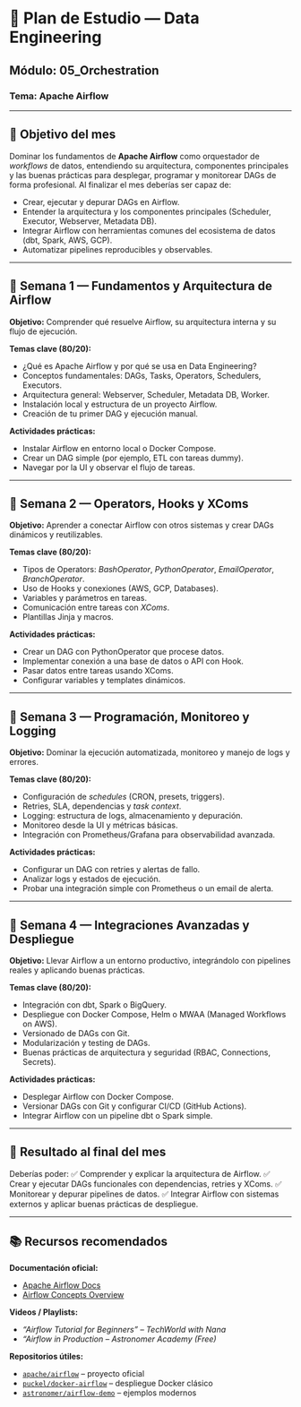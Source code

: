 # 🧭 Plan de Estudio — Data Engineering

## Módulo: 05_Orchestration

### Tema: Apache Airflow

---

## 🎯 Objetivo del mes

Dominar los fundamentos de **Apache Airflow** como orquestador de *workflows* de datos, entendiendo su arquitectura, componentes principales y las buenas prácticas para desplegar, programar y monitorear DAGs de forma profesional.
Al finalizar el mes deberías ser capaz de:

* Crear, ejecutar y depurar DAGs en Airflow.
* Entender la arquitectura y los componentes principales (Scheduler, Executor, Webserver, Metadata DB).
* Integrar Airflow con herramientas comunes del ecosistema de datos (dbt, Spark, AWS, GCP).
* Automatizar pipelines reproducibles y observables.

---

## 📅 Semana 1 — Fundamentos y Arquitectura de Airflow

**Objetivo:** Comprender qué resuelve Airflow, su arquitectura interna y su flujo de ejecución.

**Temas clave (80/20):**

* ¿Qué es Apache Airflow y por qué se usa en Data Engineering?
* Conceptos fundamentales: DAGs, Tasks, Operators, Schedulers, Executors.
* Arquitectura general: Webserver, Scheduler, Metadata DB, Worker.
* Instalación local y estructura de un proyecto Airflow.
* Creación de tu primer DAG y ejecución manual.

**Actividades prácticas:**

* Instalar Airflow en entorno local o Docker Compose.
* Crear un DAG simple (por ejemplo, ETL con tareas dummy).
* Navegar por la UI y observar el flujo de tareas.

---

## 📅 Semana 2 — Operators, Hooks y XComs

**Objetivo:** Aprender a conectar Airflow con otros sistemas y crear DAGs dinámicos y reutilizables.

**Temas clave (80/20):**

* Tipos de Operators: *BashOperator*, *PythonOperator*, *EmailOperator*, *BranchOperator*.
* Uso de Hooks y conexiones (AWS, GCP, Databases).
* Variables y parámetros en tareas.
* Comunicación entre tareas con *XComs*.
* Plantillas Jinja y macros.

**Actividades prácticas:**

* Crear un DAG con PythonOperator que procese datos.
* Implementar conexión a una base de datos o API con Hook.
* Pasar datos entre tareas usando XComs.
* Configurar variables y templates dinámicos.

---

## 📅 Semana 3 — Programación, Monitoreo y Logging

**Objetivo:** Dominar la ejecución automatizada, monitoreo y manejo de logs y errores.

**Temas clave (80/20):**

* Configuración de *schedules* (CRON, presets, triggers).
* Retries, SLA, dependencias y *task context*.
* Logging: estructura de logs, almacenamiento y depuración.
* Monitoreo desde la UI y métricas básicas.
* Integración con Prometheus/Grafana para observabilidad avanzada.

**Actividades prácticas:**

* Configurar un DAG con retries y alertas de fallo.
* Analizar logs y estados de ejecución.
* Probar una integración simple con Prometheus o un email de alerta.

---

## 📅 Semana 4 — Integraciones Avanzadas y Despliegue

**Objetivo:** Llevar Airflow a un entorno productivo, integrándolo con pipelines reales y aplicando buenas prácticas.

**Temas clave (80/20):**

* Integración con dbt, Spark o BigQuery.
* Despliegue con Docker Compose, Helm o MWAA (Managed Workflows on AWS).
* Versionado de DAGs con Git.
* Modularización y testing de DAGs.
* Buenas prácticas de arquitectura y seguridad (RBAC, Connections, Secrets).

**Actividades prácticas:**

* Desplegar Airflow con Docker Compose.
* Versionar DAGs con Git y configurar CI/CD (GitHub Actions).
* Integrar Airflow con un pipeline dbt o Spark simple.

---

## 🧠 Resultado al final del mes

Deberías poder:
✅ Comprender y explicar la arquitectura de Airflow.
✅ Crear y ejecutar DAGs funcionales con dependencias, retries y XComs.
✅ Monitorear y depurar pipelines de datos.
✅ Integrar Airflow con sistemas externos y aplicar buenas prácticas de despliegue.

---

## 📚 Recursos recomendados

**Documentación oficial:**

* [Apache Airflow Docs](https://airflow.apache.org/docs/)
* [Airflow Concepts Overview](https://airflow.apache.org/docs/apache-airflow/stable/concepts.html)

**Videos / Playlists:**

* *“Airflow Tutorial for Beginners” – TechWorld with Nana*
* *“Airflow in Production – Astronomer Academy (Free)*

**Repositorios útiles:**

* [`apache/airflow`](https://github.com/apache/airflow) – proyecto oficial
* [`puckel/docker-airflow`](https://github.com/puckel/docker-airflow) – despliegue Docker clásico
* [`astronomer/airflow-demo`](https://github.com/astronomer/airflow-demo) – ejemplos modernos
